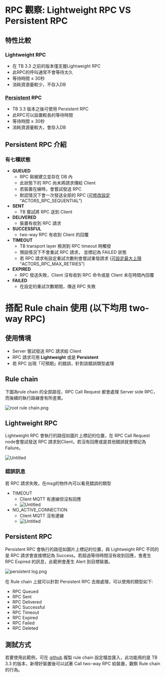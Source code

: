 # RPC 觀察: Lightweight RPC VS Persistent RPC

## 特性比較

### Lightweight RPC

- 在 TB 3.3 之前的版本僅支援Lightweight RPC
- 此RPC的呼叫通常不會等待太久
- 等待時間 ≤ 30秒
- 消耗資源量較少，不存入DB

### [Persistent](https://thingsboard.io/docs/user-guide/rpc/#persistent-rpc) RPC

- TB 3.3 版本之後可使用 Persistent RPC
- 此RPC可以設置較長的等待時間
- 等待時間 ≥ 30秒
- 消耗資源量較大，會存入DB

## Persistent RPC 介紹

### 有七種狀態

- **QUEUED**
    - RPC 剛被建立並存在 DB 內
    - 此狀態下的 RPC 尚未將請求傳給 Client
    - 若裝置在線時，會嘗試發送 RPC
    - 默認情況下會一次發送全部的 RPC ([可修改設定](https://thingsboard.io/docs/user-guide/install/config/) “ACTORS_RPC_SEQUENTIAL”)
- **SENT**
    - TB 嘗試將 RPC 送到 Client
- **DELIVERED**
    - 裝置有收到 RPC 請求
- **SUCCESSFUL**
    - two-way RPC 有收到 Client 的回覆
- **TIMEOUT**
    - TB transport layer 檢測到 RPC timeout 時觸發
    - 預設情況下不會重試 RPC 請求， 並標記為 FAILED 狀態
    - 若 RPC 請求有設定重試次數則會嘗試重發請求 ([可設定最大上限](https://thingsboard.io/docs/user-guide/install/config/) “ACTORS_RPC_MAX_RETRIES”)
- **EXPIRED**
    - RPC 發送失敗，Client 沒有收到 RPC 命令或是 Client 未在時間內回覆
- **FAILED**
    - 在設定的重試次數期間，傳送 RPC 失敗

# 搭配 Rule chain 使用 (以下均用 two-way RPC)

## 使用情境

- Server 嘗試發送 RPC 請求給 Client
- RPC 請求可用 **Lightweight** 或是 **Persistent**
- 若 RPC 出現「可預期」的錯誤，針對該錯誤類型處理

## Rule chain

下圖為rule chain 的全部路徑，RPC Call Request 都會處理 Server side RPC，而後續的執行路線會有所差異。

![root rule chain.png](images/root_rule_chain.png)

## Lightweight RPC

Lightweight RPC 會執行的路徑如圖片上標記的位置，在 RPC Call Request node會嘗試發送 RPC 請求到Client，若沒有回應或是其他錯誤就會標記為 Failure。

![Untitled](images/Untitled.png)

### 錯誤訊息

若 RPC 請求失敗，在msg的物件內可以看見錯誤的類型

- TIMEOUT
    - Client MQTT 有連線但沒有回應
    - ![Untitled](images/Untitled%202.png)
- NO_ACTIVE_CONNECTION
    - Client MQTT 沒有連線
    - ![Untitled](images/Untitled%201.png)



## Persistent RPC

Persistent RPC 會執行的路徑如圖片上標記的位置，與 Lightweight RPC 不同的是 RPC 請求會直接標記為 Success。若超過等待時間沒有收到回應，會產生 RPC Expired 的訊息，此範例會產生 Alert 到目標裝置。

![persistent log.png](images/persistent_log.png)

在 Rule chain 上就可以針對 Persistent RPC 去做處理，可以使用的類型如下: 

- RPC Queued
- RPC Sent
- RPC Delivered
- RPC Successful
- RPC Timeout
- RPC Expired
- RPC Failed
- RPC Deleted

## 測試方式

若要使用此範例，可在 [github](https://github.com/a631953720/thingsboard-notes/tree/main/Server-side-RPC/rule-chain) 複製 rule chain 設定檔並匯入，此功能用的是 TB 3.3 的版本，新增好裝置後可以試著 Call two-way RPC 給裝置，觀察 Rule chain 的行為。